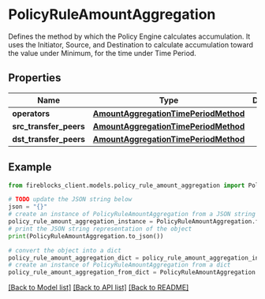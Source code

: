 # PolicyRuleAmountAggregation

Defines the method by which the Policy Engine calculates accumulation. It uses the Initiator, Source, and Destination to calculate accumulation toward the value under Minimum, for the time under Time Period. 

## Properties

Name | Type | Description | Notes
------------ | ------------- | ------------- | -------------
**operators** | [**AmountAggregationTimePeriodMethod**](AmountAggregationTimePeriodMethod.md) |  | [optional] 
**src_transfer_peers** | [**AmountAggregationTimePeriodMethod**](AmountAggregationTimePeriodMethod.md) |  | [optional] 
**dst_transfer_peers** | [**AmountAggregationTimePeriodMethod**](AmountAggregationTimePeriodMethod.md) |  | [optional] 

## Example

```python
from fireblocks_client.models.policy_rule_amount_aggregation import PolicyRuleAmountAggregation

# TODO update the JSON string below
json = "{}"
# create an instance of PolicyRuleAmountAggregation from a JSON string
policy_rule_amount_aggregation_instance = PolicyRuleAmountAggregation.from_json(json)
# print the JSON string representation of the object
print(PolicyRuleAmountAggregation.to_json())

# convert the object into a dict
policy_rule_amount_aggregation_dict = policy_rule_amount_aggregation_instance.to_dict()
# create an instance of PolicyRuleAmountAggregation from a dict
policy_rule_amount_aggregation_from_dict = PolicyRuleAmountAggregation.from_dict(policy_rule_amount_aggregation_dict)
```
[[Back to Model list]](../README.md#documentation-for-models) [[Back to API list]](../README.md#documentation-for-api-endpoints) [[Back to README]](../README.md)


